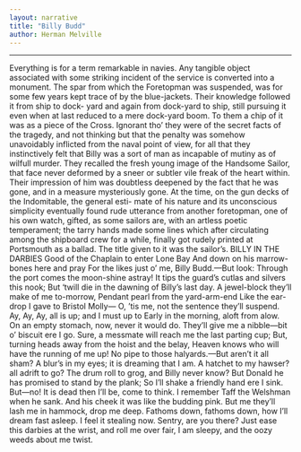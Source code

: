 ```yaml
---
layout: narrative
title: "Billy Budd"
author: Herman Melville
---
```


<a id="title-page" />

---

Everything is for a term remarkable in navies. Any
tangible object associated with some striking incident
of the service is converted into a monument.
The spar from which the Foretopman was suspended, was
for some few years kept trace of by the blue-jackets. Their
knowledge followed it from ship to dock- yard and again
from dock-yard to ship, still pursuing it even when at
last reduced to a mere dock-yard boom. To them a chip of
it was as a piece of the Cross. Ignorant tho’ they were of
the secret facts of the tragedy, and not thinking but that
the penalty was somehow unavoidably inflicted from the
naval point of view, for all that they instinctively felt
that Billy was a sort of man as incapable of mutiny as of
wilfull murder. They recalled the fresh young image of
the Handsome Sailor, that face never deformed by a sneer
or subtler vile freak of the heart within. Their impression
of him was doubtless deepened by the fact that he was
gone, and in a measure mysteriously gone. At the time,
on the gun decks of the Indomitable, the general esti-
mate of his nature and its unconscious simplicity eventually
found rude utterance from another foretopman, one
of his own watch, gifted, as some sailors are, with an
artless poetic temperament; the tarry hands made some
lines which after circulating among the shipboard crew
for a while, finally got rudely printed at Portsmouth as a
ballad. The title given to it was the sailor’s.
BILLY IN THE DARBIES
Good of the Chaplain to enter Lone Bay
And down on his marrow-bones here and pray
For the likes just o’ me, Billy Budd.—But look:
Through the port comes the moon-shine astray!
It tips the guard’s cutlas and silvers this nook;
But ‘twill die in the dawning of Billy’s last day.
A jewel-block they’ll make of me to-morrow,
Pendant pearl from the yard-arm-end
Like the ear-drop I gave to Bristol Molly—
O, ’tis me, not the sentence they’ll suspend.
Ay, Ay, Ay, all is up; and I must up to
Early in the morning, aloft from alow.
On an empty stomach, now, never it would do.
They’ll give me a nibble—bit o’ biscuit ere I go.
Sure, a messmate will reach me the last parting cup;
But, turning heads away from the hoist and the belay,
Heaven knows who will have the running of me up!
No pipe to those halyards.—But aren’t it all sham?
A blur’s in my eyes; it is dreaming that I am.
A hatchet to my hawser? all adrift to go?
The drum roll to grog, and Billy never know?
But Donald he has promised to stand by the plank;
So I’ll shake a friendly hand ere I sink.
But—no! It is dead then I’ll be, come to think.
I remember Taff the Welshman when he sank.
And his cheek it was like the budding pink.
But me they’ll lash me in hammock, drop me deep.
Fathoms down, fathoms down, how I’ll dream fast asleep.
I feel it stealing now. Sentry, are you there?
Just ease this darbies at the wrist, and roll me over fair,
I am sleepy, and the oozy weeds about me twist.
